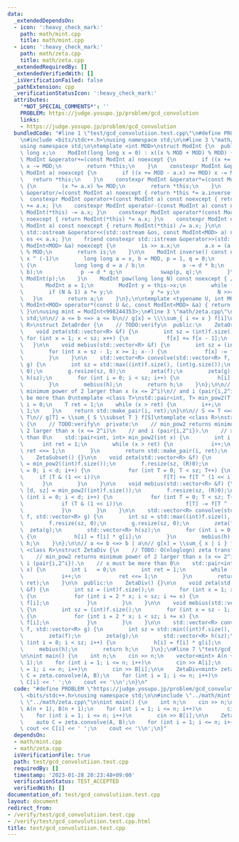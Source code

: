```yaml
---
data:
  _extendedDependsOn:
  - icon: ':heavy_check_mark:'
    path: math/mint.cpp
    title: math/mint.cpp
  - icon: ':heavy_check_mark:'
    path: math/zeta.cpp
    title: math/zeta.cpp
  _extendedRequiredBy: []
  _extendedVerifiedWith: []
  _isVerificationFailed: false
  _pathExtension: cpp
  _verificationStatusIcon: ':heavy_check_mark:'
  attributes:
    '*NOT_SPECIAL_COMMENTS*': ''
    PROBLEM: https://judge.yosupo.jp/problem/gcd_convolution
    links:
    - https://judge.yosupo.jp/problem/gcd_convolution
  bundledCode: "#line 1 \"test/gcd_convolutiion.test.cpp\"\n#define PROBLEM \"https://judge.yosupo.jp/problem/gcd_convolution\"\
    \n#include <bits/stdc++.h>\nusing namespace std;\n\n#line 3 \"math/mint.cpp\"\n\
    using namespace std;\n\ntemplate <int MOD>\nstruct ModInt {\n  public:\n    long\
    \ long x;\n    ModInt(long long x = 0) : x((x % MOD + MOD) % MOD) {}\n    constexpr\
    \ ModInt &operator+=(const ModInt a) noexcept {\n        if ((x += a.x) >= MOD)\
    \ x -= MOD;\n        return *this;\n    }\n    constexpr ModInt &operator-=(const\
    \ ModInt a) noexcept {\n        if ((x += MOD - a.x) >= MOD) x -= MOD;\n     \
    \   return *this;\n    }\n    constexpr ModInt &operator*=(const ModInt a) noexcept\
    \ {\n        (x *= a.x) %= MOD;\n        return *this;\n    }\n    constexpr ModInt\
    \ &operator/=(const ModInt a) noexcept { return *this *= a.inverse(); }\n\n  \
    \  constexpr ModInt operator+(const ModInt a) const noexcept { return ModInt(*this)\
    \ += a.x; }\n    constexpr ModInt operator-(const ModInt a) const noexcept { return\
    \ ModInt(*this) -= a.x; }\n    constexpr ModInt operator*(const ModInt a) const\
    \ noexcept { return ModInt(*this) *= a.x; }\n    constexpr ModInt operator/(const\
    \ ModInt a) const noexcept { return ModInt(*this) /= a.x; }\n\n    friend constexpr\
    \ std::ostream &operator<<(std::ostream &os, const ModInt<MOD> a) noexcept { return\
    \ os << a.x; }\n    friend constexpr std::istream &operator>>(std::istream &is,\
    \ ModInt<MOD> &a) noexcept {\n        is >> a.x;\n        a.x = (a.x % MOD + MOD)\
    \ % MOD;\n        return is;\n    }\n\n    ModInt inverse() const noexcept { //\
    \ x ^ (-1)\n        long long a = x, b = MOD, p = 1, q = 0;\n        while (b)\
    \ {\n            long long d = a / b;\n            a -= d * b;\n            swap(a,\
    \ b);\n            p -= d * q;\n            swap(p, q);\n        }\n        return\
    \ ModInt(p);\n    }\n    ModInt pow(long long N) const noexcept { // x ^ N\n \
    \       ModInt a = 1;\n        ModInt y = this->x;\n        while (N) {\n    \
    \        if (N & 1) a *= y;\n            y *= y;\n            N >>= 1;\n     \
    \   }\n        return a;\n    }\n};\n\ntemplate <typename U, int MOD>\ninline\
    \ ModInt<MOD> operator*(const U &c, const ModInt<MOD> &a) { return {c * a.x};\
    \ }\n\nusing mint = ModInt<998244353>;\n#line 3 \"math/zeta.cpp\"\nusing namespace\
    \ std;\n\n// a <= b <=> a <= b\n// g[x] = \\\\sum_{ i <= x } f[i]\ntemplate <class\
    \ R>\nstruct ZetaOrder {\n    // TODO:verify\n  public:\n    ZetaOrder() {}\n\n\
    \    void zeta(std::vector<R> &f) {\n        int sz = (int)f.size();\n       \
    \ for (int x = 1; x < sz; x++) {\n            f[x] += f[x - 1];\n        }\n \
    \   }\n\n    void mebius(std::vector<R> &f) {\n        int sz = (int)f.size();\n\
    \        for (int x = sz - 1; x >= 1; x--) {\n            f[x] -= f[x - 1];\n\
    \        }\n    }\n\n    std::vector<R> convolve(std::vector<R> f, std::vector<R>\
    \ g) {\n        int sz = std::max((int)f.size(), (int)g.size());\n        f.resize(sz,\
    \ 0);\n        g.resize(sz, 0);\n        zeta(f);\n        zeta(g);\n        std::vector<R>\
    \ h(sz);\n        for (int i = 0; i < sz; i++) {\n            h[i] = f[i] * g[i];\n\
    \        }\n        mebius(h);\n        return h;\n    }\n};\n\n// min_pow2 returns\
    \ minimum power of 2 larger than x (x <= 2^i)\n// and i (pair{i,2^i}).\n// x must\
    \ be more than 0\ntemplate <class T>\nstd::pair<int, T> min_pow2(T x) {\n    int\
    \ i = 0;\n    T ret = 1;\n    while (x > ret) {\n        i++;\n        ret <<=\
    \ 1;\n    }\n    return std::make_pair(i, ret);\n}\n\n// S <= T <=> S \\subset\
    \ T\n// g[T] = \\sum_{ S \\subset T } f[S]\ntemplate <class R>\nstruct ZetaSubset\
    \ {\n    // TODO:verify\n  private:\n    // min_pow2 returns minimum power of\
    \ 2 larger than x (x <= 2^i)\n    // and i (pair{i,2^i}).\n    // x must be more\
    \ than 0\n    std::pair<int, int> min_pow2(int x) {\n        int i   = 0;\n  \
    \      int ret = 1;\n        while (x > ret) {\n            i++;\n           \
    \ ret <<= 1;\n        }\n        return std::make_pair(i, ret);\n    }\n\n  public:\n\
    \    ZetaSubset() {}\n\n    void zeta(std::vector<R> &f) {\n        auto [d, sz]\
    \ = min_pow2((int)f.size());\n        f.resize(sz, (R)0);\n        for (int i\
    \ = 0; i < d; i++) {\n            for (int T = 0; T < sz; T++) {\n           \
    \     if (T & (1 << i))\n                    f[T] += f[T ^ (1 << i)];\n      \
    \      }\n        }\n    }\n\n    void mebius(std::vector<R> &f) {\n        auto\
    \ [d, sz] = min_pow2((int)f.size());\n        f.resize(sz, (R)0);\n        for\
    \ (int i = 0; i < d; i++) {\n            for (int T = 0; T < sz; T++) {\n    \
    \            if (T & (1 << i))\n                    f[T] -= f[T ^ (1 << i)];\n\
    \            }\n        }\n    }\n\n    std::vector<R> convolve(std::vector<R>\
    \ f, std::vector<R> g) {\n        int sz = std::max((int)f.size(), (int)g.size());\n\
    \        f.resize(sz, 0);\n        g.resize(sz, 0);\n        zeta(f);\n      \
    \  zeta(g);\n        std::vector<R> h(sz);\n        for (int i = 0; i < sz; i++)\
    \ {\n            h[i] = f[i] * g[i];\n        }\n        mebius(h);\n        return\
    \ h;\n    }\n};\n\n// a <= b <=> b | a\n// g[x] = \\sum_{ x | i } f[i]\ntemplate\
    \ <class R>\nstruct ZetaDiv {\n    // TODO: O(nloglogn) zeta transform\n  private:\n\
    \    // min_pow2 returns minimum power of 2 larger than x (x <= 2^i)\n    // and\
    \ i (pair{i,2^i}).\n    // x must be more than 0\n    std::pair<int, int> min_pow2(int\
    \ x) {\n        int i   = 0;\n        int ret = 1;\n        while (x > ret) {\n\
    \            i++;\n            ret <<= 1;\n        }\n        return std::make_pair(i,\
    \ ret);\n    }\n\n  public:\n    ZetaDiv() {}\n\n    void zeta(std::vector<R>\
    \ &f) {\n        int sz = (int)f.size();\n        for (int x = 1; x < sz; x++)\
    \ {\n            for (int i = 2 * x; i < sz; i += x) {\n                f[x] +=\
    \ f[i];\n            }\n        }\n    }\n\n    void mebius(std::vector<R> &f)\
    \ {\n        int sz = (int)f.size();\n        for (int x = sz - 1; x >= 1; x--)\
    \ {\n            for (int i = 2 * x; i < sz; i += x) {\n                f[x] -=\
    \ f[i];\n            }\n        }\n    }\n\n    std::vector<R> convolve(std::vector<R>\
    \ f, std::vector<R> g) {\n        int sz = std::min((int)f.size(), (int)g.size());\n\
    \        zeta(f);\n        zeta(g);\n        std::vector<R> h(sz);\n        for\
    \ (int i = 0; i < sz; i++) {\n            h[i] = f[i] * g[i];\n        }\n   \
    \     mebius(h);\n        return h;\n    }\n};\n#line 7 \"test/gcd_convolutiion.test.cpp\"\
    \n\nint main() {\n    int n;\n    cin >> n;\n    vector<mint> A(n + 1), B(n +\
    \ 1);\n    for (int i = 1; i <= n; i++)\n        cin >> A[i];\n    for (int i\
    \ = 1; i <= n; i++)\n        cin >> B[i];\n\n    ZetaDiv<mint> zeta;\n    auto\
    \ C = zeta.convolve(A, B);\n    for (int i = 1; i <= n; i++)\n        cout <<\
    \ C[i] << ' ';\n    cout << '\\n';\n}\n"
  code: "#define PROBLEM \"https://judge.yosupo.jp/problem/gcd_convolution\"\n#include\
    \ <bits/stdc++.h>\nusing namespace std;\n\n#include \"../math/mint.cpp\"\n#include\
    \ \"../math/zeta.cpp\"\n\nint main() {\n    int n;\n    cin >> n;\n    vector<mint>\
    \ A(n + 1), B(n + 1);\n    for (int i = 1; i <= n; i++)\n        cin >> A[i];\n\
    \    for (int i = 1; i <= n; i++)\n        cin >> B[i];\n\n    ZetaDiv<mint> zeta;\n\
    \    auto C = zeta.convolve(A, B);\n    for (int i = 1; i <= n; i++)\n       \
    \ cout << C[i] << ' ';\n    cout << '\\n';\n}"
  dependsOn:
  - math/mint.cpp
  - math/zeta.cpp
  isVerificationFile: true
  path: test/gcd_convolutiion.test.cpp
  requiredBy: []
  timestamp: '2023-01-28 20:23:48+09:00'
  verificationStatus: TEST_ACCEPTED
  verifiedWith: []
documentation_of: test/gcd_convolutiion.test.cpp
layout: document
redirect_from:
- /verify/test/gcd_convolutiion.test.cpp
- /verify/test/gcd_convolutiion.test.cpp.html
title: test/gcd_convolutiion.test.cpp
---
```

